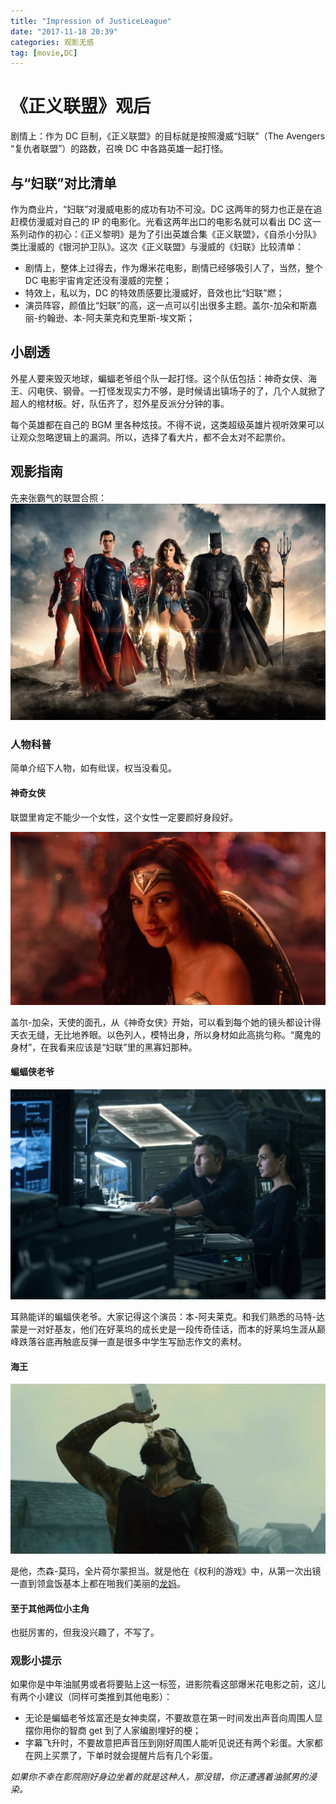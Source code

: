 ```yaml
---
title: "Impression of JusticeLeague"
date: "2017-11-18 20:39"
categories: 观影无感
tag: [movie,DC]
---
```


# 《正义联盟》观后

剧情上：作为 DC 巨制，《正义联盟》的目标就是按照漫威“妇联”（The Avengers “复仇者联盟”）的路数，召唤 DC 中各路英雄一起打怪。

<!--more-->

## 与“妇联”对比清单

作为商业片，“妇联”对漫威电影的成功有功不可没。DC 这两年的努力也正是在追赶模仿漫威对自己的 IP 的电影化。光看这两年出口的电影名就可以看出 DC 这一系列动作的初心：《正义黎明》是为了引出英雄合集《正义联盟》，《自杀小分队》类比漫威的《银河护卫队》。这次《正义联盟》与漫威的《妇联》比较清单：

- 剧情上，整体上过得去，作为爆米花电影，剧情已经够吸引人了，当然，整个 DC 电影宇宙肯定还没有漫威的完整；
- 特效上，私以为，DC 的特效质感要比漫威好，音效也比“妇联”燃；
- 演员阵容，颜值比“妇联”的高，这一点可以引出很多主题。盖尔-加朵和斯嘉丽-约翰逊、本-阿夫莱克和克里斯-埃文斯；

## 小剧透

外星人要来毁灭地球，蝙蝠老爷组个队一起打怪。这个队伍包括：神奇女侠、海王、闪电侠、钢骨。一打怪发现实力不够，是时候请出镇场子的了，几个人就掀了超人的棺材板。好，队伍齐了，怼外星反派分分钟的事。

每个英雄都在自己的 BGM 里各种炫技。不得不说，这类超级英雄片视听效果可以让观众忽略逻辑上的漏洞。所以，选择了看大片，都不会太对不起票价。

## 观影指南

先来张霸气的联盟合照：
![Justice-League](https://github.com/KangShanR/blogs/blob/master/img/justice-league/Justice-league.jpg?raw=true)

### 人物科普

简单介绍下人物，如有纰误，权当没看见。

#### 神奇女侠

联盟里肯定不能少一个女性，这个女性一定要颜好身段好。

![GalGadot](https://github.com/KangShanR/blogs/blob/master/img/justice-league/GalGadot.jpg?raw=true)

盖尔-加朵，天使的面孔，从《神奇女侠》开始，可以看到每个她的镜头都设计得天衣无缝，无比地养眼。以色列人，模特出身，所以身材如此高挑匀称。“魔鬼的身材”，在我看来应该是“妇联”里的黑寡妇那种。

#### 蝙蝠侠老爷

![BatMan](https://github.com/KangShanR/blogs/blob/master/img/justice-league/BenAfflekAndGalGardot.jpg?raw=true)

耳熟能详的蝙蝠侠老爷。大家记得这个演员：本-阿夫莱克。和我们熟悉的马特-达蒙是一对好基友，他们在好莱坞的成长史是一段传奇佳话，而本的好莱坞生涯从巅峰跌落谷底再触底反弹一直是很多中学生写励志作文的素材。

#### 海王

![Aquaman](https://github.com/KangShanR/blogs/blob/master/img/justice-league/Aquaman.jpg?raw=true)

是他，杰森-莫玛，全片荷尔蒙担当。就是他在《权利的游戏》中，从第一次出镜一直到领盒饭基本上都在啪我们美丽的[龙妈][6d5384a3]。

  [6d5384a3]: https://baike.baidu.com/item/%E8%89%BE%E7%B1%B3%E8%8E%89%E4%BA%9A%C2%B7%E5%85%8B%E6%8B%89%E5%85%8B/8923428 "权利的游戏-龙母"

#### 至于其他两位小主角

也挺厉害的，但我没兴趣了，不写了。

### 观影小提示

如果你是中年油腻男或者将要贴上这一标签，进影院看这部爆米花电影之前，这儿有两个小建议（同样可类推到其他电影）：
- 无论是蝙蝠老爷炫富还是女神卖腐，不要故意在第一时间发出声音向周围人显摆你用你的智商 get 到了人家编剧埋好的梗；
- 字幕飞升时，不要故意把声音压到刚好周围人能听见说还有两个彩蛋。大家都在网上买票了，下单时就会提醒片后有几个彩蛋。

_如果你不幸在影院刚好身边坐着的就是这种人，那没错，你正遭遇着油腻男的浸染。_
